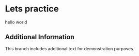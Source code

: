 # Lets practice

hello world

## Additional Information

This branch includes additional text for demonstration purposes.
